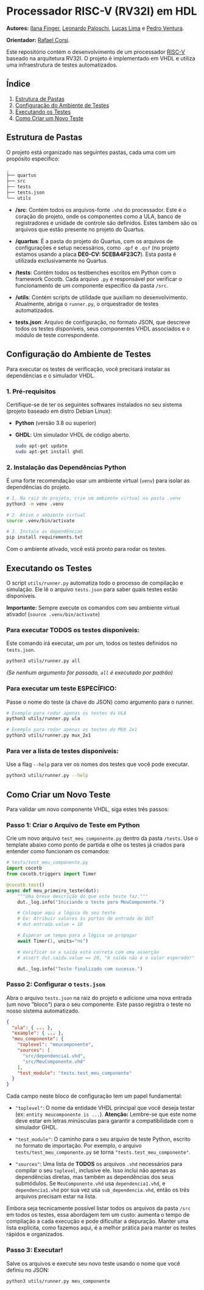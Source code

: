 # Processador RISC-V (RV32I) em HDL

**Autores:** [Ilana Finger](https://github.com/ilacftemp), [Leonardo Paloschi](), [Lucas Lima](https://github.com/lucasouzamil) e [Pedro Ventura](https://github.com/pedropcventura).

**Orientador:** [Rafael Corsi](https://github.com/rafaelcorsi).

Este repositório contém o desenvolvimento de um processador [RISC-V](https://riscv.org/) baseado na arquitetura RV32I. O projeto é implementado em VHDL e utiliza uma infraestrutura de testes automatizados.

## Índice

1.  [Estrutura de Pastas](#-estrutura-de-pastas)
2.  [Configuração do Ambiente de Testes](#-configuração-do-ambiente-de-testes)
3.  [Executando os Testes](#-executando-os-testes)
4.  [Como Criar um Novo Teste](#-como-criar-um-novo-teste)

## Estrutura de Pastas

O projeto está organizado nas seguintes pastas, cada uma com um propósito específico:

```bash
.
├── quartus
├── src
├── tests
├── tests.json
└── utils
```

* **/src**: Contém todos os arquivos-fonte `.vhd` do processador. Este é o coração do projeto, onde os componentes como a ULA, banco de registradores e unidade de controle são definidos. Estes também são os arquivos que estão presente no projeto do Quartus.

* **/quartus**: É a pasta do projeto do Quartus, com os arquivos de configurações e setup necessários, como `.qpf` e `.qsf` (no projeto estamos usando a placa **DE0-CV: 5CEBA4F23C7**). Esta pasta é utilizada exclusivamente no Quartus.

* **/tests**: Contém todos os testbenches escritos em Python com o framework Cocotb. Cada arquivo `.py` é responsável por verificar o funcionamento de um componente específico da pasta `/src`.

* **/utils**: Contém scripts de utilidade que auxiliam no desenvolvimento. Atualmente, abriga o `runner.py`, o orquestrador de testes automatizados.

* **tests.json**: Arquivo de configuração, no formato JSON, que descreve todos os testes disponíveis, seus componentes VHDL associados e o módulo de teste correspondente.

## Configuração do Ambiente de Testes

Para executar os testes de verificação, você precisará instalar as dependências e o simulador VHDL.

### 1. Pré-requisitos

Certifique-se de ter os seguintes softwares instalados no seu sistema (projeto baseado em distro Debian Linux):

* **Python** (versão 3.8 ou superior)
* **GHDL**: Um simulador VHDL de código aberto.

    ```bash
    sudo apt-get update
    sudo apt-get install ghdl
    ```

### 2. Instalação das Dependências Python

É uma forte recomendação usar um ambiente virtual (`venv`) para isolar as dependências do projeto.

```bash
# 1. Na raiz do projeto, crie um ambiente virtual na pasta .venv
python3 -m venv .venv

# 2. Ative o ambiente virtual
source .venv/bin/activate

# 3. Instale as dependências
pip install requirements.txt
```

Com o ambiente ativado, você está pronto para rodar os testes.

## Executando os Testes

O script `utils/runner.py` automatiza todo o processo de compilação e simulação. Ele lê o arquivo `tests.json` para saber quais testes estão disponíveis.

**Importante:** Sempre execute os comandos com seu ambiente virtual ativado! (`source .venv/bin/activate`)

### Para executar TODOS os testes disponíveis:

Este comando irá executar, um por um, todos os testes definidos no `tests.json`.

```bash
python3 utils/runner.py all
```
*(Se nenhum argumento for passado, `all` é executado por padrão)*

### Para executar um teste ESPECÍFICO:

Passe o nome do teste (a chave do JSON) como argumento para o runner.

```bash
# Exemplo para rodar apenas os testes da ULA
python3 utils/runner.py ula

# Exemplo para rodar apenas os testes do MUX 2x1
python3 utils/runner.py mux_2x1
```

### Para ver a lista de testes disponíveis:

Use a flag `--help` para ver os nomes dos testes que você pode executar.

```bash
python3 utils/runner.py --help
```

## Como Criar um Novo Teste

Para validar um novo componente VHDL, siga estes três passos:

### Passo 1: Criar o Arquivo de Teste em Python

Crie um novo arquivo `test_meu_componente.py` dentro da pasta `/tests`. Use o template abaixo como ponto de partida e olhe os testes já criados para entender como funcionam os comandos:

```python
# tests/test_meu_componente.py
import cocotb
from cocotb.triggers import Timer

@cocotb.test()
async def meu_primeiro_teste(dut):
    """Uma breve descrição do que este teste faz."""
    dut._log.info("Iniciando o teste para MeuComponente.")

    # Coloque aqui a lógica do seu teste
    # Ex: Atribuir valores às portas de entrada do DUT
    # dut.entrada.value = 10

    # Esperar um tempo para a lógica se propagar
    await Timer(1, units="ns")

    # Verificar se a saída está correta com uma asserção
    # assert dut.saida.value == 20, "A saída não é o valor esperado!"

    dut._log.info("Teste finalizado com sucesso.")
```

### Passo 2: Configurar o `tests.json`

Abra o arquivo `tests.json` na raiz do projeto e adicione uma nova entrada (um novo "bloco") para o seu componente. Este passo registra o teste no nosso sistema automatizado.

```json
{
  "ula": { ... },
  "example": { ... },
  "meu_componente": {
    "toplevel": "meucomponente",
    "sources": [
      "src/dependencia1.vhd",
      "src/MeuComponente.vhd"
    ],
    "test_module": "tests.test_meu_componente"
  }
}
```

Cada campo neste bloco de configuração tem um papel fundamental:

  * `"toplevel"`: O nome da entidade VHDL principal que você deseja testar (ex: `entity meucomponente is ...`). **Atenção:** Lembre-se que este nome deve estar em letras minúsculas para garantir a compatibilidade com o simulador GHDL.

  * `"test_module"`: O caminho para o seu arquivo de teste Python, escrito no formato de importação. Por exemplo, o arquivo `tests/test_meu_componente.py` se torna `"tests.test_meu_componente"`.

  * `"sources"`: Uma lista de **TODOS** os arquivos `.vhd` necessários para compilar o seu `toplevel`, inclusive ele. Isso inclui não apenas as dependências diretas, mas também as dependências dos seus submódulos. Se `MeuComponente.vhd` usa `dependencia1.vhd`, e `dependencia1.vhd` por sua vez usa `sub_dependencia.vhd`, então os três arquivos precisam estar na lista.

Embora seja tecnicamente possível listar todos os arquivos da pasta `/src` em todos os testes, essa abordagem tem um custo: aumenta o tempo de compilação a cada execução e pode dificultar a depuração. Manter uma lista explícita, como fazemos aqui, é a melhor prática para manter os testes rápidos e organizados.
### Passo 3: Executar!

Salve os arquivos e execute seu novo teste usando o nome que você definiu no JSON:

```bash
python3 utils/runner.py meu_componente
```